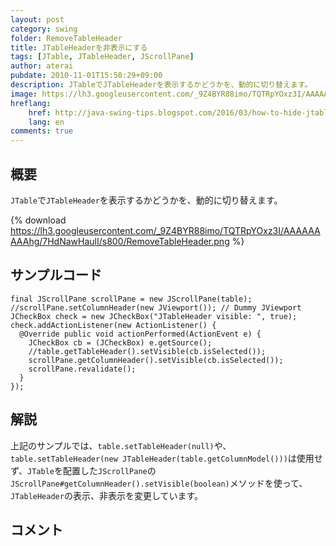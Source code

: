 ```yaml
---
layout: post
category: swing
folder: RemoveTableHeader
title: JTableHeaderを非表示にする
tags: [JTable, JTableHeader, JScrollPane]
author: aterai
pubdate: 2010-11-01T15:50:29+09:00
description: JTableでJTableHeaderを表示するかどうかを、動的に切り替えます。
image: https://lh3.googleusercontent.com/_9Z4BYR88imo/TQTRpYOxz3I/AAAAAAAAAhg/7HdNawHaulI/s800/RemoveTableHeader.png
hreflang:
    href: http://java-swing-tips.blogspot.com/2016/03/how-to-hide-jtableheader.html
    lang: en
comments: true
---
```

## 概要
`JTable`で`JTableHeader`を表示するかどうかを、動的に切り替えます。

{% download https://lh3.googleusercontent.com/_9Z4BYR88imo/TQTRpYOxz3I/AAAAAAAAAhg/7HdNawHaulI/s800/RemoveTableHeader.png %}

## サンプルコード
<pre class="prettyprint"><code>final JScrollPane scrollPane = new JScrollPane(table);
//scrollPane.setColumnHeader(new JViewport()); // Dummy JViewport
JCheckBox check = new JCheckBox("JTableHeader visible: ", true);
check.addActionListener(new ActionListener() {
  @Override public void actionPerformed(ActionEvent e) {
    JCheckBox cb = (JCheckBox) e.getSource();
    //table.getTableHeader().setVisible(cb.isSelected());
    scrollPane.getColumnHeader().setVisible(cb.isSelected());
    scrollPane.revalidate();
  }
});
</code></pre>

## 解説
上記のサンプルでは、`table.setTableHeader(null)`や、`table.setTableHeader(new JTableHeader(table.getColumnModel()))`は使用せず、`JTable`を配置した`JScrollPane`の`JScrollPane#getColumnHeader().setVisible(boolean)`メソッドを使って、`JTableHeader`の表示、非表示を変更しています。

## コメント
